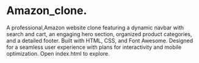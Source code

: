 # Amazon_clone.
A professional,Amazon website clone featuring a dynamic navbar with search and cart, an engaging hero section, organized product categories, and a detailed footer. Built with HTML, CSS, and Font Awesome. Designed for a seamless user experience with plans for interactivity and mobile optimization. Open index.html to explore.
